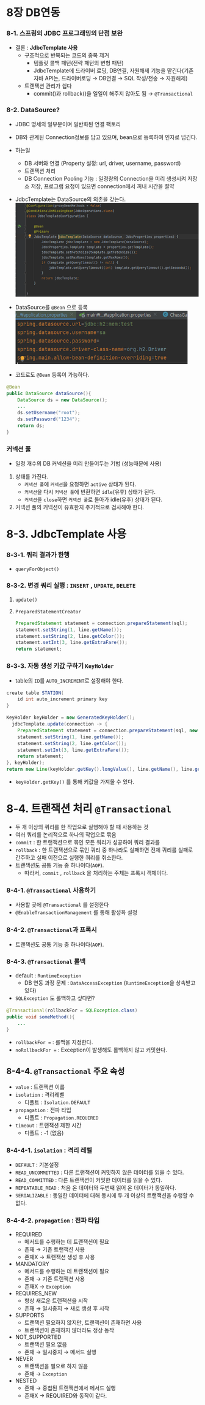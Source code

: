 # 8장 DB연동

### 8-1. 스프링의 JDBC 프로그래밍의 단점 보완

- 결론 : **JdbcTemplate 사용**
    - 구조적으로 반복되는 코드의 중복 제거
        - 템플릿 콜백 패턴(전략 패턴의 변형 패턴)
        - JdbcTemplate에 드라이버 로딩, DB연결, 자원해제 기능을 맡긴다(기존 자바 API는, 드라이버로딩 → DB연결 → SQL 작성/전송 → 자원해제)
    - 트랜잭션 관리가 쉽다
        - commit()과 rollback()을 일일이 해주지 않아도 됨 → `@Transactional`

### 8-2. DataSource?

- JDBC 명세의 일부분이며 일반화된 연결 팩토리
- DB와 관계된 Connection정보를 담고 있으며, bean으로 등록하여 인자로 넘긴다.
- 하는일
    - DB 서버와 연결 (Property 설정: url, driver, username, password)
    - 트랜잭션 처리
    - DB Connection Pooling 기능 : 일정량의 Connection을 미리 생성시켜 저장소 저장, 프로그램 요청이 있으면 connection에서 꺼내 시간을 절약
- JdbcTemplate는 DataSource의 의존을 갖는다.
![](image/8-1.png)

- DataSource를 `@Bean` 으로 등록
![](image/8-2.png)

- 코드로도 `@Bean` 등록이 가능하다.

```java
@Bean
public DataSource dataSource(){
	DataSource ds = new DataSource();
	...
	ds.setUsername("root");
	ds.setPassword("1234");
	return ds;
}
```

### 커넥션 풀

- 일정 개수의 DB 커넥션을 미리 만들어두는 기법 (성능때문에 사용)
1. 상태를 가진다.
    - `커넥션 풀`에 `커넥션`을 요청하면 `active` 상태가 된다.
    - `커넥션`을 다시 `커넥션 풀`에 반환하면 `idle`(유후) 상태가 된다.
    - `커넥션`을 `close`하면 `커넥션 풀`로 돌아가 idle(유후) 상태가 된다.
2. 커넥션 풀의 커넥션이 유효한지 주기적으로 검사해야 한다.

# 8-3. JdbcTemplate 사용

### 8-3-1. 쿼리 결과가 한행

- `queryForObject()`

### 8-3-2. 변경 쿼리 실행 : `INSERT` , `UPDATE`, `DELETE`

1. `update()`
2. `PreparedStatementCreator`

    ```java
    PreparedStatement statement = connection.prepareStatement(sql);
    statement.setString(1, line.getName());
    statement.setString(2, line.getColor());
    statement.setInt(3, line.getExtraFare());
    return statement;
    ```


### 8-3-3. 자동 생성 키값 구하기 `KeyHolder`

- table의 `ID`를 `AUTO_INCREMENT`로 설정해야 한다.

```java
create table STATION(
    id int auto_increment primary key
}
```

```java
KeyHolder keyHolder = new GeneratedKeyHolder();
  jdbcTemplate.update(connection -> {
    PreparedStatement statement = connection.prepareStatement(sql, new String[]{"id"});
    statement.setString(1, line.getName());
    statement.setString(2, line.getColor());
    statement.setInt(3, line.getExtraFare());
    return statement;
}, keyHolder);
return new Line(keyHolder.getKey().longValue(), line.getName(), line.getColor(), line.getExtraFare());
```

- `keyHolder.getKey()` 를 통해 키값을 가져올 수 있다.

# 8-4. 트랜잭션 처리 `@Transactional`

- 두 개 이상의 쿼리를 한 작업으로 실행해야 할 때 사용하는 것
- 여러 쿼리를 논리적으로 하나의 작업으로 묶음
- `commit` : 한 트랜잭션으로 묶인 모든 쿼리가 성공하여 쿼리 결과를
- `rollback` : 한 트랜잭션으로 묶인 쿼리 중 하나라도 실패하면 전체 쿼리를 실패로 간주하고 실패 이전으로 실행한 쿼리를 취소한다.
- 트랜잭션도 공통 기능 중 하나이다(`AOP`).
    - 따라서, `commit` , `rollback` 을 처리하는 주체는 프록시 객체이다.

### 8-4-1. `@Transactional` 사용하기

- 사용할 곳에 `@Transactional` 를 설정한다
- `@EnableTransactionManagement` 를 통해 활성화 설정

### 8-4-2. `@Transactional`과 프록시

- 트랜잭션도 공통 기능 중 하나이다(`AOP`).

### 8-4-3. `@Transactional` 롤백

- default : `RuntimeException`
    - DB 연동 과정 문제 : `DataAccessException` (`RuntimeException`을 상속받고 있다)
- `SQLException`  도 롤백하고 싶다면?

```java
@Transactional(rollbackFor = SQLException.class)
public void someMethod(){
	...
}
```

- `rollbackFor =`  : 롤백을 지정한다.
- `noRollbackFor =`  : Exception이 발생해도 롤백하지 않고 커밋한다.

## 8-4-4. `@Transactional` 주요 속성

- `value` : 트랜잭션 이름
- `isolation` : 격리레벨
    - 디폴트 : `Isolation.DEFAULT`
- `propagation` : 전파 타입
    - 디폴트 : `Propagation.REQUIRED`
- `timeout` : 트랜잭션 제한 시간
    - 디폴트 : -1 (없음)


### 8-4-4-1.  **`isolation` : 격리 레벨**

- `DEFAULT` : 기본설정
- `READ_UNCOMMITTED` : 다른 트랜잭션이 커밋하지 않은 데이터를 읽을 수 있다.
- `READ_COMMITTED` : 다른 트랜잭션이 커밋한 데이터를 읽을 수 있다.
- `REPEATABLE_READ` : 처음 온 데이터와 두번째 읽어 온 데이터가 동일하다.
- `SERIALIZABLE` : 동일한 데이터에 대해 동시에 두 개 이상의 트랜잭션을 수행할 수 없다.

### 8-4-4-2.  **`propagation` : 전파 타입**

- REQUIRED
    - 메서드를 수행하는 데 트랜잭션이 필요
    - 존재 → 기존 트랜잭션 사용
    - 존재X → 트랜잭션 생성 후 사용
- MANDATORY
    - 메서드를 수행하는 데 트랜잭션이 필요
    - 존재 → 기존 트랜잭션 사용
    - 존재X → `Exception`
- REQUIRES_NEW
    - 항상 새로운 트랜잭션을 시작
    - 존재 → 일시중지 → 새로 생성 후 시작
- SUPPORTS
    - 트랜잭션 필요하지 않지만, 트랜잭션이 존재하면 사용
    - 트랜잭션이 존재하지 않더라도 정상 동작
- NOT_SUPPORTED
    - 트랜잭션 필요 없음
    - 존재 → 일시중지 → 메서드 실행
- NEVER
    - 트랜잭션을 필요로 하지 않음
    - 존재 → `Exception`
- NESTED
    - 존재 → 중첩된 트랜잭션에서 메서드 실행
    - 존재X → REQUIRED와 동작이 같다.